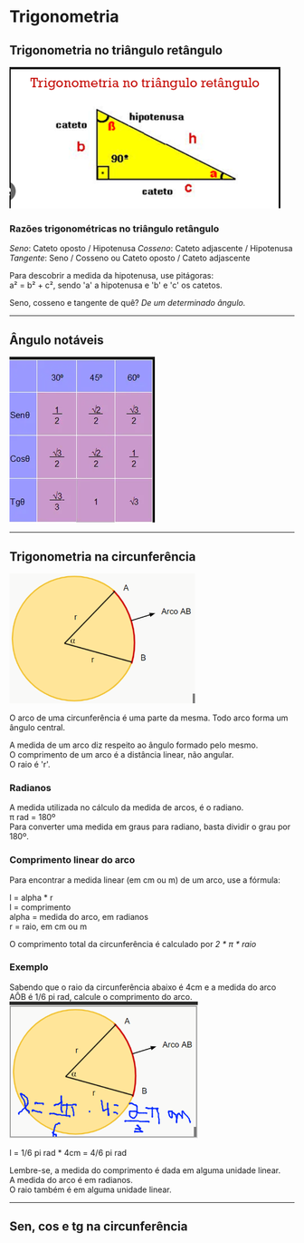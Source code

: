 # Trigonometria

## Trigonometria no triângulo retângulo
![trigonometria](https://github.com/joao-pedro-angelo/AventurasPi/blob/main/imgs/trianguloRetanguloTrigonometria.png)

### Razões trigonométricas no triângulo retângulo

*Seno*: Cateto oposto / Hipotenusa
*Cosseno*: Cateto adjascente / Hipotenusa
*Tangente*: Seno / Cosseno ou Cateto oposto / Cateto adjascente

Para descobrir a medida da hipotenusa, use pitágoras:<br>
a² = b² + c², sendo 'a' a hipotenusa e 'b' e 'c' os catetos.

Seno, cosseno e tangente de quê? *De um determinado ângulo.*

---
## Ângulo notáveis
![angulosNotaveisTrigonometria](https://github.com/joao-pedro-angelo/AventurasPi/blob/main/imgs/angulosNotaveisTrigonometria.png)

---
## Trigonometria na circunferência

![arcos](https://github.com/joao-pedro-angelo/AventurasPi/blob/main/imgs/arcoCircunferencia.png)

O arco de uma circunferência é uma parte da mesma. Todo arco forma um ângulo central.

A medida de um arco diz respeito ao ângulo formado pelo mesmo.<br>
O comprimento de um arco é a distância linear, não angular.<br>
O raio é 'r'.<br>

### Radianos

A medida utilizada no cálculo da medida de arcos, é o radiano.<br>
π rad = 180º<br>
Para converter uma medida em graus para radiano, basta dividir o grau por 180º.

### Comprimento linear do arco

Para encontrar a medida linear (em cm ou m) de um arco, use a fórmula:

l = alpha * r<br>
l = comprimento<br>
alpha = medida do arco, em radianos<br>
r = raio, em cm ou m<br>

O comprimento total da circunferência é calculado por *2 * π * raio*

### Exemplo

Sabendo que o raio da circunferência abaixo é 4cm e a medida do arco AÔB é 1/6 pi rad, calcule o comprimento do arco.
![circunExComprimento](https://github.com/joao-pedro-angelo/AventurasPi/blob/main/imgs/circunExComprimento.png)

l = 1/6 pi rad * 4cm = 4/6 pi rad

Lembre-se, a medida do comprimento é dada em alguma unidade linear.<br>
A medida do arco é em radianos.<br>
O raio também é em alguma unidade linear.

---
## Sen, cos e tg na circunferência

